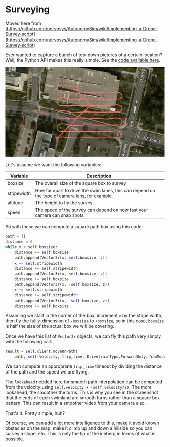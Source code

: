 # Surveying

Moved here from [https://github.com/nervosys/AutonomySim/wiki/Implementing-a-Drone-Survey-script](https://github.com/nervosys/AutonomySim/wiki/Implementing-a-Drone-Survey-script)

Ever wanted to capture a bunch of top-down pictures of a certain location? Well, the Python API makes this really simple. See the [code available here](https://github.com/nervosys/AutonomySim/blob/main/PythonClient/multirotor/survey.py).

![survey](images/survey.png)

Let's assume we want the following variables:

| Variable    | Description                                                                                     |
| ----------- | ----------------------------------------------------------------------------------------------- |
| boxsize     | The overall size of the square box to survey                                                    |
| stripewidth | How far apart to drive the swim lanes, this can depend on the type of camera lens, for example. |
| altitude    | The height to fly the survey.                                                                   |
| speed       | The speed of the survey can depend on how fast your camera can snap shots.                      |

So with these we can compute a square path box using this code:

```python
path = []
distance = 0
while x < self.boxsize:
    distance += self.boxsize
    path.append(Vector3r(x, self.boxsize, z))
    x += self.stripewidth
    distance += self.stripewidth
    path.append(Vector3r(x, self.boxsize, z))
    distance += self.boxsize
    path.append(Vector3r(x, -self.boxsize, z))
    x += self.stripewidth
    distance += self.stripewidth
    path.append(Vector3r(x, -self.boxsize, z))
    distance += self.boxsize
```

Assuming we start in the corner of the box, increment `x` by the stripe width, then fly the full `y`-dimension of `-boxsize` to `+boxsize`, so in this case, `boxsize` is half the size of the actual box we will be covering.

Once we have this list of `Vector3r` objects, we can fly this path very simply with the following call:

```python
result = self.client.moveOnPath(
    path, self.velocity, trip_time, DrivetrainType.ForwardOnly, YawMode(False,0), lookahead, 1)
```

We can compute an appropriate `trip_time` timeout by dividing the distance of the path and the speed we are flying.

The `lookahead` needed here for smooth path interpolation can be computed from the velocity using `self.velocity + (self.velocity/2)`.  The more lookahead, the smoother the turns.  This is why you see in the screenshot that the ends of each swimland are smooth turns rather than a square box pattern.  This can result in a smoother video from your camera also.

That's it. Pretty simple, huh?

Of course, we can add a lot more intelligence to this, make it avoid known obstacles on the map, make it climb up and down a hillside so you can survey a slope, etc. This is only the tip of the iceberg in terms of what is possible.
